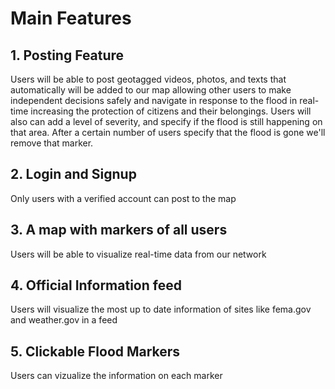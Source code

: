 # Main Features

## 1. Posting Feature

Users will be able to post geotagged videos, photos, and texts that automatically will be added to our map allowing other users to make independent decisions safely and navigate in response to the flood in real-time increasing the protection of citizens and their belongings.
Users will also can add a level of severity, and specify if the flood is still happening on that area. After a certain number of users specify that the flood is gone we'll remove that marker.

## 2. Login and Signup

Only users with a verified account can post to the map

## 3. A map with markers of all users

Users will be able to visualize real-time data from our network

## 4. Official Information feed

Users will visualize the most up to date information of sites like fema.gov and weather.gov in a feed

## 5. Clickable Flood Markers

Users can vizualize the information on each marker


